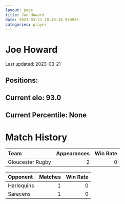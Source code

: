 ```yaml
---  
layout: page  
title: Joe Howard  
date: 2023-03-21 18:40:18.930935  
categories: player  
---
```

# Joe Howard


Last updated: 2023-03-21
## Positions: 

## Current elo: 93.0

## Current Percentile: None

# Match History


| Team             |   Appearances |   Win Rate |
|:-----------------|--------------:|-----------:|
| Gloucester Rugby |             2 |          0 |

| Opponent   |   Matches |   Win Rate |
|:-----------|----------:|-----------:|
| Harlequins |         1 |          0 |
| Saracens   |         1 |          0 |